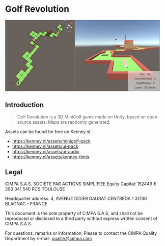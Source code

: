 # Golf Revolution

![alt text](https://raw.githubusercontent.com/Aleqsd/GolfRevolution/master/Assets/Screenshots/Golf04.01.png)

## Introduction

> Golf Revolution is a 3D MiniGolf game made on Unity, based on open-source assets.
Maps are randomly generated.

Assets can be found for free on Kenney.nl :
-	https://kenney.nl/assets/minigolf-pack
-	https://kenney.nl/assets/ui-pack
-	https://kenney.nl/assets/ui-audio
-	https://kenney.nl/assets/kenney-fonts

## Legal

CIMPA S.A.S.
SOCIETE PAR ACTIONS SIMPLIFIEE
Equity Capital: 152449 €
393 341 540 RCS TOULOUSE

Headquarter address:
4, AVENUE DIDIER DAURAT
CENTREDA 1
31700 BLAGNAC - FRANCE

This document is the sole property of CIMPA S.A.S, and shall not be reproduced or disclosed to a third party without express written consent of CIMPA S.A.S.

For questions, remarks or information,
Please to contact the CIMPA Quality Department by
E-mail: quality@cimpa.com


